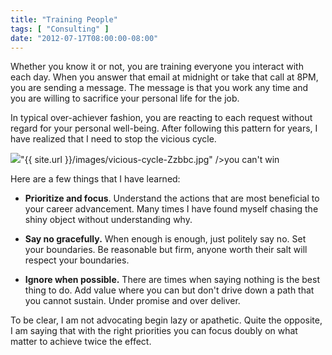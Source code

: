 ```yaml
---
title: "Training People"
tags: [ "Consulting" ]
date: "2012-07-17T08:00:00-08:00"
---
```


Whether you know it or not, you are training everyone you interact with each day. When you answer that email at midnight or take that call at 8PM, you are sending a message. The message is that you work any time and you are willing to sacrifice your personal life for the job.

In typical over-achiever fashion, you are reacting to each request without regard for your personal well-being. After following this pattern for years, I have realized that I need to stop the vicious cycle.

<div class="vinette"><img src=

"{{ site.url }}/images/vicious-cycle-Zzbbc.jpg" />you can't win</div>

Here are a few things that I have learned:

* __Prioritize and focus__. Understand the actions that are most beneficial to your career advancement. Many times I have found myself chasing the shiny object without understanding why.

* __Say no gracefully.__ When enough is enough, just politely say no. Set your boundaries. Be reasonable but firm, anyone worth their salt will respect your boundaries.

* __Ignore when possible.__ There are times when saying nothing is the best thing to do. Add value where you can but don't drive down a path that you cannot sustain. Under promise and over deliver.

To be clear, I am not advocating begin lazy or apathetic. Quite the opposite, I am saying that with the right priorities you can focus doubly on what matter to achieve twice the effect.

